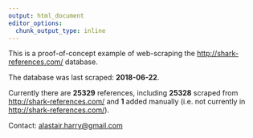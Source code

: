 ```yaml
---
output: html_document
editor_options: 
  chunk_output_type: inline
---
```




This is a proof-of-concept example of web-scraping the <http://shark-references.com/> database. 

The database was last scraped:  __2018-06-22__.

Currently there are __25329__ references, including __25328__ scraped from <http://shark-references.com/> and __1__ added manually (i.e. not currently in <http://shark-references.com/>). 

Contact: <alastair.harry@gmail.com>

